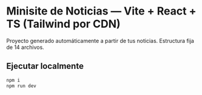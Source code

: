 # Minisite de Noticias — Vite + React + TS (Tailwind por CDN)

Proyecto generado automáticamente a partir de tus noticias. Estructura fija de 14 archivos.

## Ejecutar localmente
```bash
npm i
npm run dev